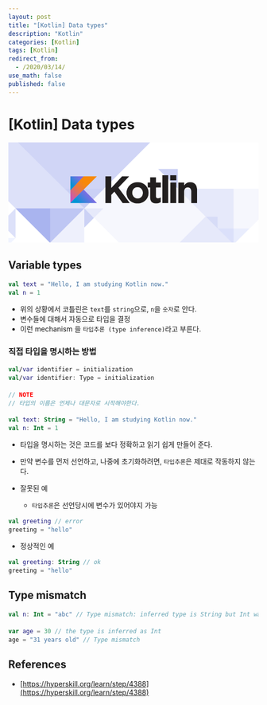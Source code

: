 ```yaml
---
layout: post
title: "[Kotlin] Data types"
description: "Kotlin"
categories: [Kotlin]
tags: [Kotlin]
redirect_from:
  - /2020/03/14/
use_math: false
published: false
---
```


# [Kotlin] Data types

<img src="/assets/images/posts/logos/kotlin_800x320.png">

## Variable types

```kotlin
val text = "Hello, I am studying Kotlin now."
val n = 1
```

- 위의 상황에서 코틀린은 `text`를 `string`으로, `n`을 `숫자`로 안다.
- 변수들에 대해서 자동으로 타입을 결정
- 이런 mechanism 을 `타입추론 (type inference)`라고 부른다.

### 직접 타입을 명시하는 방법

```kotlin
val/var identifier = initialization
val/var identifier: Type = initialization

// NOTE
// 타입의 이름은 언제나 대문자로 시작해야한다.

val text: String = "Hello, I am studying Kotlin now."
val n: Int = 1
```

- 타입을 명시하는 것은 코드를 보다 정확하고 읽기 쉽게 만들어 준다.
- 만약 변수를 먼저 선언하고, 나중에 초기화하려면, `타입추론`은 제대로 작동하지 않는다.

- 잘못된 예
  - `타입추론`은 선언당시에 변수가 있어야지 가능

```kotlin
val greeting // error
greeting = "hello"
```

- 정상적인 예

```kotlin
val greeting: String // ok
greeting = "hello"
```

## Type mismatch

```kotlin
val n: Int = "abc" // Type mismatch: inferred type is String but Int was expected

var age = 30 // the type is inferred as Int
age = "31 years old" // Type mismatch
```

## References

- [https://hyperskill.org/learn/step/4388](https://hyperskill.org/learn/step/4388)
